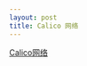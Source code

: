 ```yaml
---
layout: post
title: Calico 网络
---
```


[Calico网络](https://note.youdao.com/ynoteshare1/index.html?id=5d3e43649941f86ae2cc46933bc15bc7&type=note)
